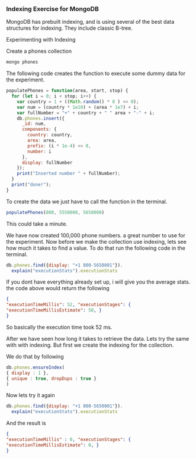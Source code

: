 ### Indexing Exercise for MongoDB

MongoDB has prebuilt indexing, and is using several of the best data structures for indexing. They include classic B-tree.

Experimenting with Indexing

Create a phones collection
```bash
mongo phones
```

The following code creates the function to execute some dummy data for the experiment. 
```javascript
populatePhones = function(area, start, stop) {
  for (let i = 0; i < stop; i++) {
    var country = 1 + ((Math.random() * 8 ) << 0);
    var num = (country * 1e10) + (area * 1e7) + i;
    var fullNumber = "+" + country + " " area + "-" + i;
    db.phones.insert({
      _id: num,
      components: {
        country: country,
        area: area,
        prefix: (i * 1e-4) << 0,
        number: i
      },
      display: fullNumber
    });
    print("Inserted number " + fullNumber);
  }
  print("done!");
}
```

To create the data we just have to call the function in the terminal.
```javascript
populatePhones(800, 5550000, 5650000) 
```
This could take a minute.

We have now created 100,000 phone numbers. a great number to use for the experiment. Now before we make the collection use indexing, lets see how much it takes to find a value. To do that run the following code in the terminal.

```javascript
db.phones.find({display: "+1 800-5650001"}).
  explain("executionStats").executionStats
```

If you dont have everything already set up, i will give you the average stats. the code above would return the following
```json
{
"executionTimeMillis": 52, "executionStages": {
"executionTimeMillisEstimate": 58, }
}
```
So basically the execution time took 52 ms.

After we have seen how long it takes to retrieve the data. Lets try the same with with indexing. But first we create the indexing for the collection. 

We do that by following
```javascript
db.phones.ensureIndex(
{ display : 1 },
{ unique : true, dropDups : true }
)
```

Now lets try it again 
```javascript
db.phones.find({display: "+1 800-5650001"}).
  explain("executionStats").executionStats
```

And the result is
```json
{
"executionTimeMillis" : 0, "executionStages": {
"executionTimeMillisEstimate": 0, }
}
```